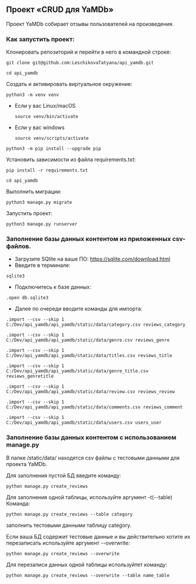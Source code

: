 ## Проект «CRUD для YaMDb»
Проект YaMDb собирает отзывы пользователей на произведения. 

### Как запустить проект:

Клонировать репозиторий и перейти в него в командной строке:

```
git clone git@github.com:LeschikovaTatyana/api_yamdb.git
```

```
cd api_yamdb
```

Cоздать и активировать виртуальное окружение:

```
python3 -m venv venv
```

* Если у вас Linux/macOS

    ```
    source venv/bin/activate
    ```

* Если у вас windows

    ```
    source venv/scripts/activate
    ```

```
python3 -m pip install --upgrade pip
```

Установить зависимости из файла requirements.txt:

```
pip install -r requirements.txt
```

```
cd api_yamdb
```

Выполнить миграции:

```
python3 manage.py migrate
```

Запустить проект:

```
python3 manage.py runserver
```
### Заполнение базы данных контентом из приложенных csv-файлов. 
- Загрузите SQlite на ваше ПО:
https://sqlite.com/download.html
- Введите в терминале:
```
sqlite3
```
- Подключитесь к базе данных:
```
.open db.sqlite3
``` 
- Далее по очереди вводите команды для импорта:
```
.import --csv --skip 1 C:/Dev/api_yamdb/api_yamdb/static/data/category.csv reviews_category
``` 
```
.import --csv --skip 1 C:/Dev/api_yamdb/api_yamdb/static/data/genre.csv reviews_genre
``` 
```
.import --csv --skip 1 C:/Dev/api_yamdb/api_yamdb/static/data/titles.csv reviews_title
``` 
```
.import --csv --skip 1 C:/Dev/api_yamdb/api_yamdb/static/data/genre_title.csv reviews_genretitle
``` 
```
.import --csv --skip 1 C:/Dev/api_yamdb/api_yamdb/static/data/review.csv reviews_review
``` 
```
.import --csv --skip 1 C:/Dev/api_yamdb/api_yamdb/static/data/comments.csv reviews_comment
``` 
```
.import --csv --skip 1 C:/Dev/api_yamdb/api_yamdb/static/data/users.csv users_user
```

### Заполнение базы данных контентом с использованием manage.py
В папке /static/data/ находятся csv файлы с тестовыми данными для проекта YaMDb.

Для заполнения пустой БД введите команду:
```
python manage.py create_reviews
```

Для заполнения одной таблицы, используйте аргумент -t(--table)
Команда:
```
python manage.py create_reviews --table category
```
заполнить тестовыми данными таблицу category.

Если ваша БД содержит тестовые данные и вы действительно хотите их перезаписать
используйте аргумент --overwrite:
```
python manage.py create_reviews --overwrite
```

Для перезаписи данных одной таблицы используйтет команду:
```
python manage.py create_reviews --overwrite --table name_table
```

